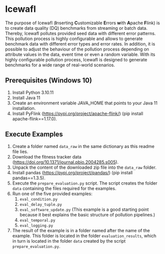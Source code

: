 # Icewafl 

The purpose of Icewafl (**I**nserting **C**ustomizable **E**rrors **w**ith **A**pache **F**link) is to create data quality (DQ) benchmarks from streaming or
batch data. Thereby, Icewafl pollutes provided seed data with different error patterns. This pollution process is highly
configurable and allows to generate benchmark data with different error types and error rates. In addition, it is
possible to adjust the behaviour of the pollution process depending on attribute values in the data, event time or
even a random variable. With its highly configurable pollution process, Icewafl is designed to
generate benchmarks for a wide range of real-world scenarios.

## Prerequisites (Windows 10)

1. Install Python 3.10.11
2. Install Java 11
3. Create an environment variable JAVA_HOME that points to your Java 11 installation.
4. Install PyFlink (https://pypi.org/project/apache-flink/) (pip install apache-flink==1.17.0).

## Execute Examples

1. Create a folder named `data_raw` in the same dictionary as this readme file lies.
2. Download the fitness tracker data (https://doi.org/10.1371/journal.pbio.2004285.s005).
3. Unpack the content of the downloaded zip file into the `data_raw` folder.
4. Install pandas (https://pypi.org/project/pandas/) (pip install pandas==1.3.5).
5. Execute the `prepare_evaluation.py` script. The script creates the folder `data` containing the files required for the
   examples.
6. Run one of the five provided examples:
    1. `eval_condition.py`
    2. `eval_delay_tuple.py`
    3. `eval_software_update.py` (This example is a good starting point because it best explains the basic structure of pollution pipelines.)
    4. `eval_temporal.py`
    5. `eval_logging.py`
7. The result of the example is in a folder named after the name of the example. This folder is located in the folder
   `evaluation_results`, which in turn is located in the folder `data` created by the script `prepare_evaluation.py`.
